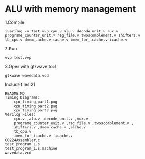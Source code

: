 # ALU with memory management  



1.Compile
```
iverilog -o test.vvp cpu.v alu.v decode_unit.v mux.v programe_counter_unit.v reg_file.v twoscomplement.v shifters.v tb_cpu.v dmem_cache.v cache.v imem_for_icache.v icache.v
```
2.Run
```
vvp test.vvp
```
3.Open with gtkwave tool
```
gtkwave wavedata.vcd
```


Include files:21

	README.MD
	Timing Diagrams:
		cpu_timing_part1.png
		cpu_timing_part2.png
		cpu_timing_part3.png
	Verilog Files:
		cpu.v ,alu.v ,decode_unit.v ,mux.v ,
		programe_counter_unit.v ,reg_file.v ,twoscomplement.v ,
		shifters.v ,dmem_cache.v ,cache.v
		tb_cpu.v
		imem_for_icache.v ,icache.v
	CO224Assembler.c
	test_program_1.s
	test_program_1.s.machine
	wavedata.vcd
	



